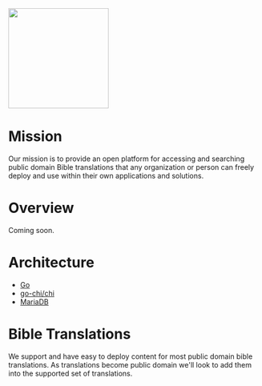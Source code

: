<img width="200" src="https://hopeintigard.com/wp-content/uploads/2021/03/Bible-Icon-01.png">

# Mission
Our mission is to provide an open platform for accessing and searching public domain Bible translations that any organization or person can freely deploy and use within their own applications and solutions. 

# Overview
Coming soon.

# Architecture
- [Go](https://go.dev/)
- [go-chi/chi ](https://github.com/go-chi/chi)
- [MariaDB](https://mariadb.org/)

# Bible Translations
We support and have easy to deploy content for most public domain bible translations.  As translations become public domain we'll look to add them into the supported set of translations.
